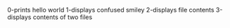 0-prints hello world
1-displays confused smiley
2-displays file contents
3-displays contents of two files
